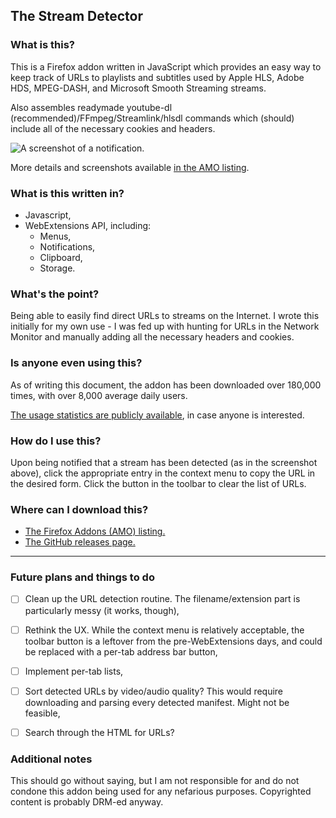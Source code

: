 ## The Stream Detector
### What is this?
This is a Firefox addon written in JavaScript which provides an easy way to keep track of URLs to playlists and subtitles used by Apple HLS, Adobe HDS, MPEG-DASH, and Microsoft Smooth Streaming streams.

Also assembles readymade youtube-dl (recommended)/FFmpeg/Streamlink/hlsdl commands which (should) include all of the necessary cookies and headers.

![A screenshot of a notification.](https://addons.cdn.mozilla.net/user-media/previews/thumbs/204/204893.png?modified=1543520749)

More details and screenshots available [in the AMO listing](https://addons.mozilla.org/en-US/firefox/addon/hls-stream-detector/).

### What is this written in?
- Javascript,
- WebExtensions API, including:
	* Menus,
	* Notifications,
	* Clipboard,
	* Storage.

### What's the point?
Being able to easily find direct URLs to streams on the Internet. I wrote this initially for my own use - I was fed up with hunting for URLs in the Network Monitor and manually adding all the necessary headers and cookies.

### Is anyone even using this?
As of writing this document, the addon has been downloaded over 180,000 times, with over 8,000 average daily users.

[The usage statistics are publicly available](https://addons.mozilla.org/en-US/firefox/addon/hls-stream-detector/statistics/), in case anyone is interested.

### How do I use this?
Upon being notified that a stream has been detected (as in the screenshot above), click the appropriate entry in the context menu to copy the URL in the desired form. Click the button in the toolbar to clear the list of URLs.

### Where can I download this?
- [The Firefox Addons (AMO) listing.](https://addons.mozilla.org/en-US/firefox/addon/hls-stream-detector/)
- [The GitHub releases page.](https://github.com/rowrawer/stream-detector/releases)

---

### Future plans and things to do
- [ ] Clean up the URL detection routine. The filename/extension part is particularly messy (it works, though),
- [ ] Rethink the UX. While the context menu is relatively acceptable, the toolbar button is a leftover from the pre-WebExtensions days, and could be replaced with a per-tab address bar button,
- [ ] Implement per-tab lists,
- [ ] Sort detected URLs by video/audio quality? This would require downloading and parsing every detected manifest. Might not be feasible,
- [ ] Search through the HTML for URLs?


### Additional notes
This should go without saying, but I am not responsible for and do not condone this addon being used for any nefarious purposes. Copyrighted content is probably DRM-ed anyway.
